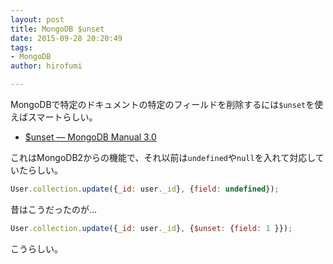 ```yaml
---
layout: post
title: MongoDB $unset
date: 2015-09-28 20:20:49
tags:
- MongoDB
author: hirofumi

---
```

MongoDBで特定のドキュメントの特定のフィールドを削除するには`$unset`を使えばスマートらしい。

-   [$unset — MongoDB Manual 3.0](http://docs.mongodb.org/manual/reference/operator/update/unset/)

これはMongoDB2からの機能で、それ以前は`undefined`や`null`を入れて対応していたらしい。

```javascript
User.collection.update({_id: user._id}, {field: undefined});
```

昔はこうだったのが…

```javascript
User.collection.update({_id: user._id}, {$unset: {field: 1 }});
```

こうらしい。